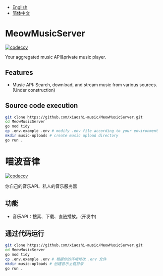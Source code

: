 - [English](#MeowMusicServer)
- [简体中文](#喵波音律)

# MeowMusicServer
[![codecov](https://codecov.io/gh/MoeCinnamo/MeowMusicServer/graph/badge.svg?token=20ZLNOK34R)](https://codecov.io/gh/MoeCinnamo/MeowMusicServer)

Your aggregated music API&private music player.

## Features
- Music API: Search, download, and stream music from various sources.(Under construction)

## Source code execution
``` sh
git clone https://github.com/xiaozhi-music/MeowMusicServer.git
cd MeowMusicServer
go mod tidy
cp .env.example .env # modify .env file according to your environment
mkdir music-uploads # create music upload directory
go run .
```

# 喵波音律
[![codecov](https://codecov.io/gh/MoeCinnamo/MeowMusicServer/graph/badge.svg?token=20ZLNOK34R)](https://codecov.io/gh/MoeCinnamo/MeowMusicServer)

你自己的音乐API、私人的音乐服务器

## 功能
- 音乐API：搜索、下载、直链播放。(开发中)

## 通过代码运行
``` sh
git clone https://github.com/xiaozhi-music/MeowMusicServer.git
cd MeowMusicServer
go mod tidy
cp .env.example .env # 根据你的环境修改 .env 文件
mkdir music-uploads # 创建音乐上载目录
go run .
```